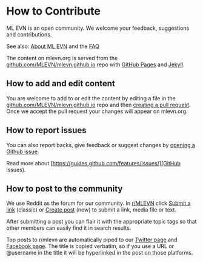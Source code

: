 # How to Contribute

ML EVN is an open community.  We welcome your feedback, suggestions and contributions.

See also: [About ML EVN](/about/) and the [FAQ](/faq/)

The content on mlevn.org is served from the [github.com/MLEVN/mlevn.github.io](https://github.com/MLEVN/mlevn.github.io) repo with [GitHub Pages](https://guides.github.com/features/pages/) and [Jekyll](https://help.github.com/articles/about-github-pages-and-jekyll/). 

## How to add and edit content
You are welcome to add to or edit the content by editing a file in  the [github.com/MLEVN/mlevn.github.io](https://github.com/MLEVN/mlevn.github.io) repo and then [creating a pull request](https://help.github.com/articles/creating-a-pull-request/).  Once we accept the pull request your changes will appear on mlevn.org.

## How to report issues
You can also report backs, give feedback or suggest changes by [opening a Github issue](https://github.com/MLEVN/mlevn.github.io/issues/new).

Read more about [https://guides.github.com/features/issues/](GitHub issues).

## How to post to the community

We use Reddit as the forum for our community.  In [r/MLEVN](https://reddit.com/r/mlevn) click [Submit a link](https://www.reddit.com/r/MLEVN/submit) (classic) or [Create post](https://new.reddit.com/r/MLEVN/submit) (new) to submit a link, media file or text.

After submitting a post you can flair it with the appropriate topic tags so that other members can easily find it in search results.

Top posts to r/mlevn are automatically piped to our [Twitter page](https://twitter.com/ML_EVN) and [Facebook page](https://www.facebook.com/MLEVN.org/).  The title is copied verbatim, so if you use a URL or @username in the title it will be hyperlinked in the post on those platforms.

